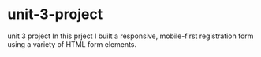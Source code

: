 # unit-3-project
 unit 3 project
In this prject I built a responsive, mobile-first registration form using a variety of HTML form elements.
